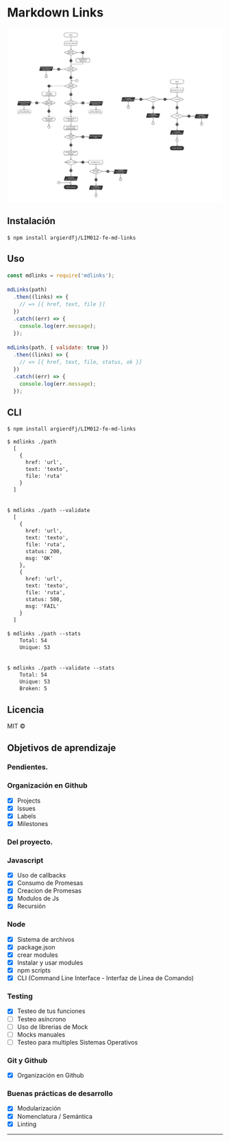 # Markdown Links

![Flowchart mdlinks](./src/img/diagrama-mdlinks.png)

## Instalación
``` 
$ npm install argierdfj/LIM012-fe-md-links
```
## Uso
```js
const mdlinks = require('mdlinks');

mdLinks(path)
  .then((links) => {
    // => [{ href, text, file }]
  })
  .catch((err) => {
    console.log(err.message);
  });

mdLinks(path, { validate: true })
  .then((links) => {
    // => [{ href, text, file, status, ok }]
  })
  .catch((err) => {
    console.log(err.message);
  });
```

## CLI
```
$ npm install argierdfj/LIM012-fe-md-links
```
```
$ mdlinks ./path
  [
    {
      href: 'url',
      text: 'texto',
      file: 'ruta'
    }
  ]


$ mdlinks ./path --validate
  [
    {
      href: 'url',
      text: 'texto',
      file: 'ruta',
      status: 200,
      msg: 'OK'
    },
    {
      href: 'url',
      text: 'texto',
      file: 'ruta',
      status: 500,
      msg: 'FAIL'
    }
  ]

$ mdlinks ./path --stats
    Total: 54
    Unique: 53


$ mdlinks ./path --validate --stats
    Total: 54
    Unique: 53
    Broken: 5

```
## Licencia
MIT ©


## Objetivos de aprendizaje

### Pendientes.

### Organización en Github

* [x] Projects
* [x] Issues
* [x] Labels
* [x] Milestones

### Del proyecto.

### Javascript
- [x] Uso de callbacks
- [x] Consumo de Promesas
- [x] Creacion de Promesas
- [x] Modulos de Js
- [x] Recursión

### Node
- [x] Sistema de archivos
- [x] package.json
- [x] crear modules
- [x] Instalar y usar modules
- [x] npm scripts
- [x] CLI (Command Line Interface - Interfaz de Línea de Comando)

### Testing
- [x] Testeo de tus funciones
- [ ] Testeo asíncrono
- [ ] Uso de librerias de Mock
- [ ] Mocks manuales
- [ ] Testeo para multiples Sistemas Operativos

### Git y Github
- [x] Organización en Github

### Buenas prácticas de desarrollo
- [x] Modularización
- [x] Nomenclatura / Semántica
- [x] Linting

***

